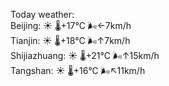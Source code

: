 Today weather:  
Beijing: ☀️   🌡️+17°C 🌬️←7km/h  
Tianjin: ☀️   🌡️+18°C 🌬️↑7km/h  
Shijiazhuang: ☀️   🌡️+21°C 🌬️↑15km/h  
Tangshan: ☀️   🌡️+16°C 🌬️↖11km/h  
